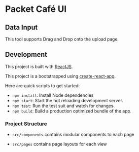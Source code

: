 # Packet Café UI

## Data Input

This tool supports Drag and Drop onto the upload page.

## Development

This project is built with [ReactJS](https://reactjs.org).

This project is a bootstrapped using [create-react-app](https://github.com/facebook/create-react-app).

Here are quick scripts to get started:

- `npm install`: Install Node dependencies
- `npm start`: Start the hot reloading development server.
- `npm test`: Run the test suit and watch for changes.
- `npm build`: Build a production optimized bundle of the app.

### Project Structure

- `src/components` contains modular components to each page

- `src/pages` contains page layouts for each view

